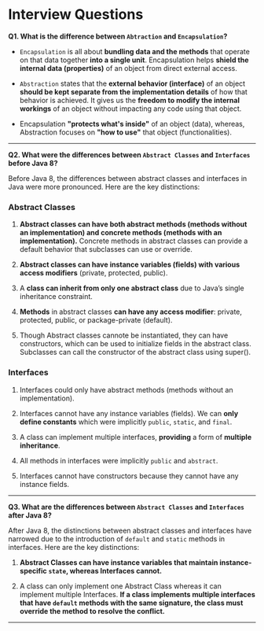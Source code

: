 # Interview Questions

**Q1. What is the difference between `Abtraction` and `Encapsulation`?**

- `Encapsulation` is all about **bundling data and the methods** that operate on that data together **into a single unit**. Encapsulation helps **shield the internal data (properties)** of an object from direct external access.

- `Abstraction` states that the **external behavior (interface)** of an object **should be kept separate from the implementation details** of how that behavior is achieved. It gives us the **freedom to modify the internal workings** of an object without impacting any code using that object.

- Encapsulation **"protects what's inside"** of an object (data), whereas, Abstraction focuses on **"how to use"** that object (functionalities).

---

**Q2. What were the differences between `Abstract Classes` and `Interfaces` before Java 8?**

Before Java 8, the differences between abstract classes and interfaces in Java were more pronounced. Here are the key distinctions:

### Abstract Classes

1. **Abstract classes can have both abstract methods (methods without an implementation) and concrete methods (methods with an implementation).** Concrete methods in abstract classes can provide a default behavior that subclasses can use or override.

2. **Abstract classes can have instance variables (fields) with various access modifiers** (private, protected, public).

3. A **class can inherit from only one abstract class** due to Java’s single inheritance constraint.

4. **Methods** in abstract classes **can have any access modifier**: private, protected, public, or package-private (default).

5. Though Abstract classes cannote be instantiated, they can have constructors, which can be used to initialize fields in the abstract class. Subclasses can call the constructor of the abstract class using super().

### Interfaces

1. Interfaces could only have abstract methods (methods without an implementation).

2. Interfaces cannot have any instance variables (fields). We can **only define constants** which were implicitly `public`, `static`, and `final`.

3. A class can implement multiple interfaces, **providing** a form of **multiple inheritance**.

4. All methods in interfaces were implicitly `public` and `abstract`.

5. Interfaces cannot have constructors because they cannot have any instance fields.

---

**Q3. What are the differences between `Abstract Classes` and `Interfaces` after Java 8?**

After Java 8, the distinctions between abstract classes and interfaces have narrowed due to the introduction of `default` and `static` methods in interfaces. Here are the key distinctions:

1. **Abstract Classes can have instance variables that maintain instance-specific `state`, whereas Interfaces cannot.**

2. A class can only implement one Abstract Class whereas it can implement multiple Interfaces. **If a class implements multiple interfaces that have `default` methods with the same signature, the class must override the method to resolve the conflict.**

---
